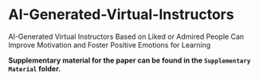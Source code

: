 # AI-Generated-Virtual-Instructors
AI-Generated Virtual Instructors Based on Liked or Admired People Can Improve Motivation and Foster Positive Emotions for Learning

**Supplementary material for the paper can be found in the ```Supplementary Material``` folder.**
